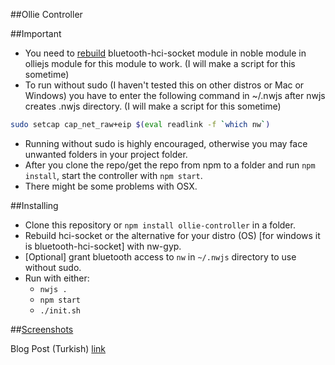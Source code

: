 ##Ollie Controller

##Important

* You need to [rebuild](https://github.com/nwjs/nw.js/wiki/build-native-modules-with-nw-gyp) bluetooth-hci-socket module in noble module in olliejs module for this module to work. (I will make a script for this sometime)
* To run without sudo (I haven't tested this on other distros or Mac or Windows) you have to enter the following command in ~/.nwjs after nwjs creates .nwjs directory. (I will make a script for this sometime)

```sh
sudo setcap cap_net_raw+eip $(eval readlink -f `which nw`)
```

* Running without sudo is highly encouraged, otherwise you may face unwanted folders in your project folder.
* After you clone the repo/get the repo from npm to a folder and run ```npm install```, start the controller with ```npm start```.
* There might be some problems with OSX.

##Installing

* Clone this repository or ```npm install ollie-controller``` in a folder.
* Rebuild hci-socket or the alternative for your distro (OS) [for windows it is bluetooth-hci-socket] with nw-gyp.
* [Optional] grant bluetooth access to ```nw``` in ```~/.nwjs``` directory to use without sudo.
* Run with either:
	* ```nwjs .```
	* ```npm start```
	* ```./init.sh```

##[Screenshots](https://photos.google.com/share/AF1QipPIJ7by0HDT3CadOOfwpkgYTELoPh4nMvPTos-DzzvJVLd1ZEOA2KK8xXL2cpL0HQ?key=THVpMF9uVEN0Vl9uRG1tYTJhZF8xRmZCeWxaQkJB)

Blog Post (Turkish) [link](http://omeryagmurlu.github.io/ollie/2015/12/01/olliejs.html)
